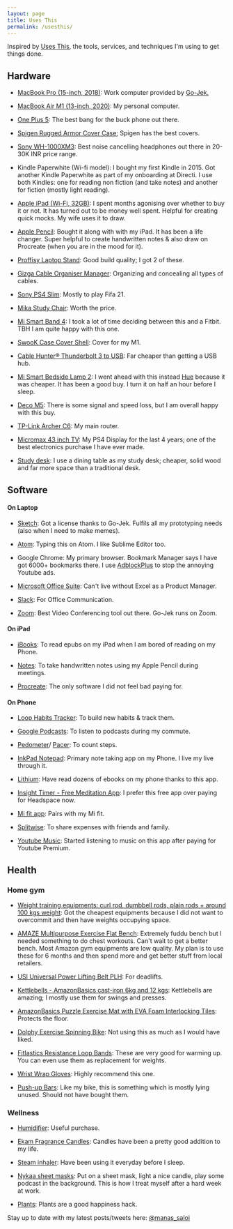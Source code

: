 ```yaml
---
layout: page
title: Uses This
permalink: /usesthis/
---
```


Inspired by [Uses This](https://usesthis.com/), the tools, services, and techniques I'm using to get things done.

## Hardware

+ [MacBook Pro (15-inch, 2018)](https://www.apple.com/in/mac/compare/): Work computer provided by [Go-Jek.](https://www.go-jek.com/)

+ [MacBook Air M1 (13-inch, 2020)](https://www.apple.com/in/mac/compare/): My personal computer.

+ [One Plus 5](https://www.oneplus.in/5): The best bang for the buck phone out there.

+ [Spigen Rugged Armor Cover Case](https://www.amazon.in/Spigen-Rugged-Armor-Cover-OnePlus/dp/B06XG19W3G/); Spigen has the best covers.

+ [Sony WH-1000XM3](https://www.amazon.in/Sony-WH-1000XM3-Wireless-Cancellation-Headphones/dp/B07HZ8JWCL): Best noise cancelling headphones out there in 20-30K INR price range.

+ Kindle Paperwhite (Wi-fi model): I bought my first Kindle in 2015. Got another Kindle Paperwhite as part of my onboarding at Directi. I use both Kindles: one for reading non fiction (and take notes) and another for fiction (mostly light reading).

+ [Apple iPad (Wi-Fi, 32GB)](https://www.amazon.in/Apple-iPad-Tablet-Wi-Fi-Space/dp/B07C4YKR3J): I spent months agonising over whether to buy it or not. It has turned out to be money well spent. Helpful for creating quick mocks. My wife uses it to draw.

+ [Apple Pencil](https://www.apple.com/in/apple-pencil/): Bought it along with with my iPad. It has been a life changer. Super helpful to create handwritten notes & also draw on Procreate (when you are in the mood for it).

+ [Proffisy Laptop Stand](https://www.amazon.in/Laptop-Stand-Adjustable-Compatible-Black/dp/B08LVBY5V3/): Good build quality; I got 2 of these.

+ [Gizga Cable Organiser Manager](https://www.amazon.in/gp/product/B01MSEMS0K/ref=ppx_yo_dt_b_asin_title_o00_s00?ie=UTF8&psc=1): Organizing and concealing all types of cables.

+ [Sony PS4 Slim](https://www.amazon.com/PlayStation-4-Slim-1TB-Console/dp/B071CV8CG2):  Mostly to play Fifa 21.

+ [Mika Study Chair](https://www.urbanladder.com/products/mika-study-chair): Worth the price.

+ [Mi Smart Band 4](https://www.mi.com/in/mi-smart-band-4/): I took a lot of time deciding between this and a Fitbit. TBH I am quite happy with this one.

+ [SwooK Case Cover Shell](https://www.amazon.in/SwooK-Cover-Shell-MacBook-Release/dp/B08HMR9H8M/): Cover for my M1.

+ [Cable Hunter® Thunderbolt 3 to USB](https://www.amazon.in/Cable-Hunter%C2%AE-Side-Thunderbolt-Adaptor/dp/B08FY77YN7/): Far cheaper than getting a USB hub.

+ [Mi Smart Bedside Lamp 2](https://www.amazon.in/Smart-Bedside-Million-Colors-App-Enabled/dp/B089VQ6F9G/): I went ahead with this instead [Hue](https://www.amazon.in/Philips-Compatible-Amazon-HomeKit-Assistant/dp/B00UVHAC1O/) because it was cheaper. It has been a good buy. I turn it on half an hour before I sleep.

+ [Deco M5](https://www.amazon.in/TP-Link-Deco-M5-System-Router/dp/B072BZ62QS/): There is some signal and speed loss, but I am overall happy with this buy.

+ [TP-Link Archer C6](https://www.amazon.in/TP-Link-Archer-C6-Wireless-MU-MIMO/dp/B07GVR9TG7/): My main router.

+ [Micromax 43 inch TV](https://www.flipkart.com/micromax-108-cm-43-inch-full-hd-led-tv/p/itm8065d988c02ef): My PS4 Display for the last 4 years; one of the best electronics purchase I have ever made.

+ [Study desk](https://lookinggoodfurniture.com/): I use a dining table as my study desk; cheaper, solid wood and far more space than a traditional desk.

## Software

#### On Laptop

+ [Sketch](https://www.sketchapp.com/): Got a license thanks to Go-Jek. Fulfils all my prototyping needs (also when I need to make memes).

+ [Atom](https://atom.io/): Typing this on Atom. I like Sublime Editor too.

+ Google Chrome: My primary browser. Bookmark Manager says I have got 6000+ bookmarks there. I use [AdblockPlus](https://chrome.google.com/webstore/detail/adblock-plus-free-ad-bloc/cfhdojbkjhnklbpkdaibdccddilifddb) to stop the annoying Youtube ads.

+ [Microsoft Office Suite](https://www.office.com/): Can't live without Excel as a Product Manager.

+ [Slack](https://slack.com/): For Office Communication.

+ [Zoom](https://zoom.us/): Best Video Conferencing tool out there. Go-Jek runs on Zoom.

#### On iPad

+ [iBooks](https://itunes.apple.com/in/app/ibooks/id364709193?mt=8): To read epubs on my iPad when I am bored of reading on my Phone.

+ [Notes](https://itunes.apple.com/us/app/notes/id1110145109): To take handwritten notes using my Apple Pencil during meetings.

+ [Procreate](https://procreate.art/): The only software I did not feel bad paying for.


#### On Phone

+ [Loop Habits Tracker](https://play.google.com/store/apps/details?id=org.isoron.uhabits&hl=en_IN): To build new habits & track them.

+ [Google Podcasts](https://play.google.com/store/apps/details?id=com.google.android.apps.podcasts&hl=en_IN): To listen to podcasts during my commute.

+ [Pedometer](https://play.google.com/store/apps/details?id=pedometer.steptracker.calorieburner.stepcounter)/ [Pacer](https://play.google.com/store/apps/details?id=cc.pacer.androidapp): To count steps.

+ [InkPad Notepad](https://play.google.com/store/apps/details?id=com.workpail.inkpad.notepad.notes): Primary note taking app on my Phone. I live my live through it.

+ [Lithium](https://play.google.com/store/apps/details?id=com.faultexception.reader): Have read dozens of ebooks on my phone thanks to this app.

+ [Insight Timer - Free Meditation App](https://play.google.com/store/apps/details?id=com.spotlightsix.zentimerlite2&hl=en_IN): I prefer this free app over paying for Headspace now.

+ [Mi fit app](https://play.google.com/store/apps/details?id=com.xiaomi.hm.health&hl=en_IN): Pairs with my Mi fit.

+ [Splitwise](https://play.google.com/store/apps/details?id=com.Splitwise.SplitwiseMobile&hl=en_IN): To share expenses with friends and family.

+ [Youtube Music](https://play.google.com/store/apps/details?id=com.google.android.apps.youtube.music&hl=en_IN): Started listening to music on this app after paying for Youtube Premium.

## Health

### Home gym

+ [Weight training equipments: curl rod, dumbbell rods, plain rods + around 100 kgs weight](https://www.amazon.in/stores/Kore/page/435A5FB6-7DBD-48CA-9AA9-40BE296333E9?ref_=ast_bln): Got the cheapest equipments because I did not want to overcommit and then have weights occupying space.

+ [AMAZE Multipurpose Exercise Flat Bench](https://www.amazon.in/INFINITY-FITNESSTM-Multipurpose-Exercise-Capacity/dp/B07WYXYWLW/): Extremely fuddu bench but I needed something to do chest workouts. Can't wait to get a better bench. Most Amazon gym equipments are low quality. My plan is to use these for 6 months and then spend more and get better stuff from local retailers.

+ [USI Universal Power Lifting Belt PLH](https://www.amazon.in/USI-Power-Lifting-Belt-Heavy/dp/B01NAAWBQI/): For deadlifts.

+ [Kettlebells - AmazonBasics cast-iron 6kg and 12 kgs](https://www.amazon.in/AmazonBasics-KB-12KG-cast-Iron-Kettlebell-12kg/dp/B076QDSYC7/): Kettlebells are amazing; I mostly use them for swings and presses.

+ [AmazonBasics Puzzle Exercise Mat with EVA Foam Interlocking Tiles](https://www.amazon.in/AmazonBasics-Puzzle-Exercise-Interlocking-Tiles/dp/B0719BBFP2/): Protects the floor.

+ [Dolphy Exercise Spinning Bike](https://www.amazon.in/Dolphy-Exercise-Spinning-Indoor-Cycling/dp/B07WP5FHXB/): Not using this as much as I would have liked.

+ [Fitlastics Resistance Loop Bands](https://www.amazon.in/Fitlastics-Resistance-Pilates-Fitness-Workouts/dp/B07XTCPHTM/): These are very good for warming up. You can even use them as replacement for weights.

+ [Wrist Wrap Gloves](https://www.amazon.in/Xtrim-Macho-Leather-Workout-Gloves/dp/B01N6Y6Z4N/): Highly recommend this one.

+ [Push-up Bars](https://www.amazon.in/GOCART-Push-up-Bars-Comfortable-Non-Slip/dp/B07FP14HQ1/): Like my bike, this is something which is mostly lying unused. Should not have bought them.


### Wellness

+ [Humidifier](https://www.amazon.in/Figment-Essential-Humidifier-Colourful-Humidifiers/dp/B08QJ4F4BN/): Useful purchase.

+ [Ekam Fragrance Candles](https://ekamonline.com/collections/chunk-finish-jar/products/vanilla-chunk-ring-jar?lshst=collection): Candles have been a pretty good addition to my life.

+ [Steam inhaler](https://www.amazon.in/Newnik-V108-Vaporizer-Steamer/dp/B00GV34EQG/): Have been using it everyday before I sleep.

+ [Nykaa sheet masks](https://www.nykaa.com/skin/masks/sheet-masks/c/8401): Put on a sheet mask, light a nice candle, play some podcast in the background. This is how I treat myself after a hard week at work.

+ [Plants](https://www.ugaoo.com/live-plants.html): Plants are a good happiness hack.


Stay up to date with my latest posts/tweets here: [@manas_saloi](http://twitter.com/manas_saloi)
